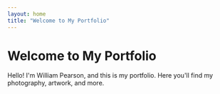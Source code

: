 ```yaml
---
layout: home
title: "Welcome to My Portfolio"
---
```


# Welcome to My Portfolio
Hello! I'm William Pearson, and this is my portfolio. Here you'll find my photography, artwork, and more.
